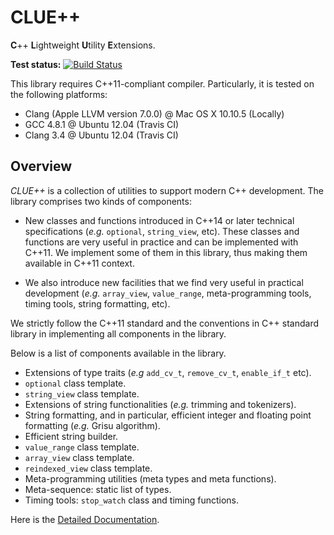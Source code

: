 # CLUE++

**C**++ **L**ightweight **U**tility **E**xtensions.

**Test status:** [![Build Status](https://travis-ci.org/lindahua/CLUE.svg?branch=master)](https://travis-ci.org/lindahua/CLUE)

This library requires C++11-compliant compiler. Particularly, it is tested on the following platforms:

- Clang (Apple LLVM version 7.0.0) @ Mac OS X 10.10.5 (Locally)
- GCC 4.8.1 @ Ubuntu 12.04 (Travis CI)
- Clang 3.4 @ Ubuntu 12.04 (Travis CI)

## Overview

*CLUE++* is a collection of utilities to support modern C++ development. The library comprises two kinds of components:

- New classes and functions introduced in C++14 or later technical specifications (*e.g.* ``optional``, ``string_view``, etc). These classes and functions are very useful in practice and can be implemented with C++11. We implement some of them in this library, thus making them available in C++11 context.

- We also introduce new facilities that we find very useful in practical development (*e.g.* ``array_view``, ``value_range``, meta-programming tools, timing tools, string formatting, etc).

We strictly follow the C++11 standard and the conventions in C++ standard library in implementing all components in the library.

Below is a list of components available in the library.

- Extensions of type traits (*e.g* ``add_cv_t``, ``remove_cv_t``, ``enable_if_t`` etc).
- ``optional`` class template.
- ``string_view`` class template.
- Extensions of string functionalities (*e.g.* trimming and tokenizers).
- String formatting, and in particular, efficient integer and floating point formatting (*e.g.* Grisu algorithm).
- Efficient string builder.
- ``value_range`` class template.
- ``array_view`` class template.
- ``reindexed_view`` class template.
- Meta-programming utilities (meta types and meta functions).
- Meta-sequence: static list of types.
- Timing tools: ``stop_watch`` class and timing functions.

Here is the [Detailed Documentation](http://cppstdx.readthedocs.org/en/latest/).
